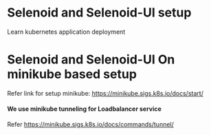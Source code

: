 # Selenoid and Selenoid-UI setup 
Learn kubernetes application deployment


# Selenoid and Selenoid-UI On minikube based setup 
Refer link for setup minikube:  https://minikube.sigs.k8s.io/docs/start/
 
#### We use minikube tunneling for Loadbalancer service
Refer https://minikube.sigs.k8s.io/docs/commands/tunnel/
